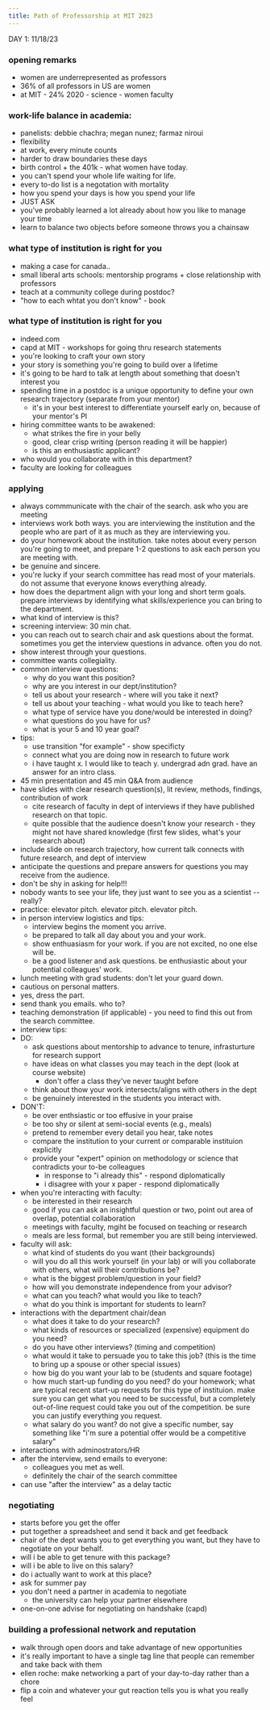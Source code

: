 ```yaml
---
title: Path of Professorship at MIT 2023
---
```


DAY 1: 11/18/23
### opening remarks
* women are underrepresented as professors
* 36% of all professors in US are women
* at MIT - 24% 2020 - science - women faculty

### work-life balance in academia: 
* panelists: debbie chachra; megan nunez; farmaz niroui
* flexibility
* at work, every minute counts
* harder to draw boundaries these days
* birth control + the 401k - what women have today.
* you can't spend your whole life waiting for life.
* every to-do list is a negotation with mortality
* how you spend your days is how you spend your life
* JUST ASK
* you've probably learned a lot already about how you like to manage your time 
* learn to balance two objects before someone throws you a chainsaw

### what type of institution is right for you
* making a case for canada..
* small liberal arts schools: mentorship programs + close relationship with professors
* teach at a community college during postdoc?
* "how to each whtat you don't know" - book

### what type of institution is right for you
* indeed.com
* capd at MIT - workshops for going thru research statements
* you're looking to craft your own story
* your story is something you're going to build over a lifetime
* it's going to be hard to talk at length about something that doesn't interest you
* spending time in a postdoc is a unique opportunity to define your own research trajectory (separate from your mentor)
    * it's in your best interest to differentiate yourself early on, because of your mentor's PI
* hiring committee wants to be awakened:
    * what strikes the fire in your belly
    * good, clear crisp writing (person reading it will be happier)
    * is this an enthusiastic applicant? 
* who would you collaborate with in this department? 
* faculty are looking for colleagues

### applying
* always commmunicate with the chair of the search. ask who you are meeting
* interviews work both ways. you are interviewing the institution and the people who are part of it as much as they are interviewing you. 
* do your homework about the institution. take notes about every person you're going to meet, and prepare 1-2 questions to ask each person you are meeting with.
* be genuine and sincere. 
* you're lucky if your search committee has read most of your materials. do not assume that everyone knows everything already. 
* how does the department align with your long and short term goals. prepare interviews by identifying what skills/experience you can bring to the department. 
* what kind of interview is this?
* screening interview: 30 min chat. 
* you can reach out to search chair and ask questions about the format. sometimes you get the interview questions in advance. often you do not. 
* show interest through your questions. 
* committee wants collegiality.
* common interview questions:
    * why do you want this position?
    * why are you interest in our dept/institution?
    * tell us about your research - where will you take it next?
    * tell us about your teaching - what would you like to teach here?
    * what type of service have you done/would be interested in doing?
    * what questions do you have for us?
    * what is your 5 and 10 year goal?
* tips: 
    * use transition "for example" - show specificty 
    * connect what you are doing now in research to future work
    * i have taught x. I would like to teach y. undergrad adn grad. have an answer for an intro class. 
* 45 min presentation and 45 min Q&A from audience
* have slides with clear research question(s), lit review, methods, findings, contribution of work
    * cite research of faculty in dept of interviews if they have published research on that topic. 
    * quite possible that the audience doesn't know your research - they might not have shared knowledge (first few slides, what's your research about)
* include slide on research trajectory, how current talk connects with future research, and dept of interview
* anticipate the questions and prepare answers for questions you may receive from the audience. 
* don't be shy in asking for help!!!
* nobody wants to see your life, they just want to see you as a scientist -- really? 
* practice: elevator pitch. elevator pitch. elevator pitch.
* in person interview logistics and tips: 
    * interview begins the moment you arrive. 
    * be prepared to talk all day about you and your work. 
    * show enthuasiasm for your work. if you are not excited, no one else will be. 
    * be a good listener and ask questions. be enthusiastic about your potential colleagues' work.
* lunch meeting with grad students: don't let your guard down.
* cautious on personal matters. 
* yes, dress the part. 
* send thank you emails. who to? 
* teaching demonstration (if applicable) - you need to find this out from the search committee. 
* interview tips:
* DO:
    * ask questions about mentorship to advance to tenure, infrasturture for research support
    * have ideas on what classes you may teach in the dept (look at course website)
        * don't offer a class they've never taught before
    * think about thow your work intersects/aligns with others in the dept
    * be genuinely interested in the students you interact with.
* DON'T:
    * be over enthsiastic or too effusive in your praise
    * be too shy or silent at semi-social events (e.g., meals)
    * pretend to remember every detail you hear, take notes
    * compare the institution to your current or comparable instituion explicitly 
    * provide your "expert" opinion on methodology or science that contradicts your to-be colleagues
        * in response to "i already this" - respond diplomatically
        * i disagree with your x paper - respond diplomatically
* when you're interacting with faculty:
    * be interested in their research
    * good if you can ask an insightful question or two, point out area of overlap, potential collaboration
    * meetings with faculty, mgiht be focused on teaching or research
    * meals are less formal, but remember you are still being interviewed.
* faculty will ask:
    * what kind of students do you want (their backgrounds)
    * will you do all this work yourself (in your lab) or will you collaborate with others, what will their contributions be? 
    * what is the biggest problem/question in your field?
    * how will you demonstrate independence from your advisor? 
    * what can you teach? what would you like to teach?
    * what do you think is important for students to learn? 
* interactions with the department chair/dean
    * what does it take to do your research?
    * what kinds of resources or specialized (expensive) equipment do you need?
    * do you have other interviews? (timing and competition)
    * what would it take to persuade you to take this job? (this is the time to bring up a spouse or other special issues)
    * how big do you want your lab to be (students and square footage)
    * how much start-up funding do you need? do your homework; what are typical recent start-up requests for this type of instituion. make sure you can get what you need to be successful, but a completely out-of-line request could take you out of the competition. be sure you can justify everything you request. 
    * what salary do you want? do not give a specific number, say something like "i'm sure a potential offer would be a competitive salary"
* interactions with adminostrators/HR
* after the interview, send emails to everyone:
    * colleagues you met as well.
    * definitely the chair of the search committee
* can use "after the interview" as a delay tactic

### negotiating
* starts before you get the offer
* put together a spreadsheet and send it back and get feedback
* chair of the dept wants you to get everything you want, but they have to negotiate on your behalf. 
* will i be able to get tenure with this package? 
* will i be able to live on this salary? 
* do i actually want to work at this place?
* ask for summer pay 
* you don't need a partner in academia to negotiate
    * the university can help your partner elsewhere
* one-on-one advise for negotiating on handshake (capd)

### building a professional network and reputation
* walk through open doors and take advantage of new opportunities
* it's really important to have a single tag line that people can remember and take back with them
* ellen roche: make networking a part of your day-to-day rather than a chore
* flip a coin and whatever your gut reaction tells you is what you really feel

